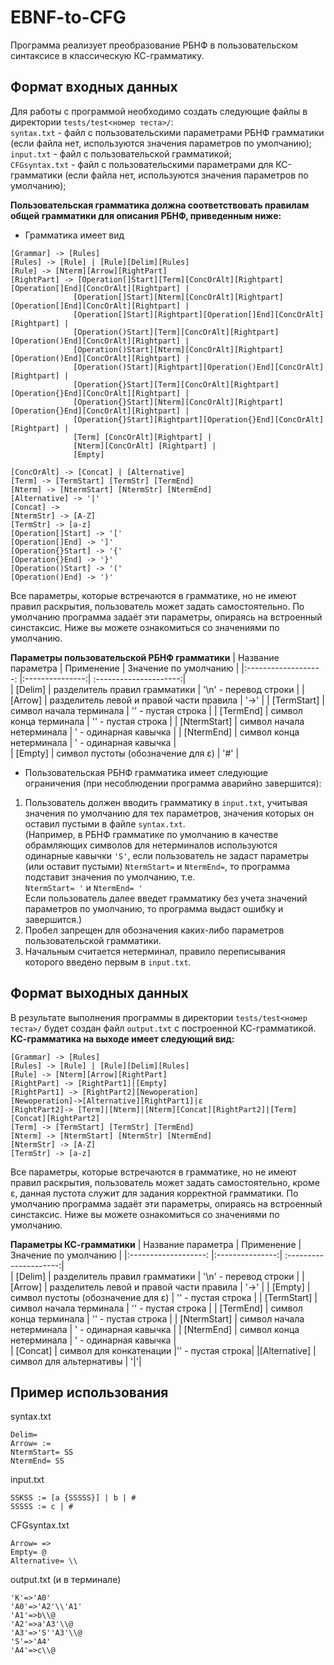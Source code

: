 # EBNF-to-CFG
Программа реализует преобразование РБНФ в пользовательском синтаксисе в классическую КС-грамматику.
## Формат входных данных  
Для работы с программой необходимо создать следующие файлы в директории ```tests/test<номер теста>/```:  
```syntax.txt``` - файл с пользовательскими параметрами РБНФ грамматики (если файла нет, используются значения параметров по умолчанию);  
```input.txt``` - файл с пользовательской грамматикой;  
```CFGsyntax.txt``` - файл с пользовательскими параметрами для КС-грамматики (если файла нет, используются значения параметров по умолчанию);  

**Пользовательская грамматика должна соответствовать правилам общей грамматики для описания РБНФ, приведенным ниже:**
- Грамматика имеет вид
 ```
[Grammar] -> [Rules]
[Rules] -> [Rule] | [Rule][Delim][Rules]
[Rule] -> [Nterm][Arrow][RightPart]  
[RightPart] -> [Operation[]Start][Term][ConcOrAlt][Rightpart][Operation[]End][ConcOrAlt][Rightpart] | 
               [Operation[]Start][Nterm][ConcOrAlt][Rightpart][Operation[]End][ConcOrAlt][Rightpart] |
               [Operation[]Start][Rightpart][Operation[]End][ConcOrAlt][Rightpart] |
               [Operation()Start][Term][ConcOrAlt][Rightpart][Operation()End][ConcOrAlt][Rightpart] |
               [Operation()Start][Nterm][ConcOrAlt][Rightpart][Operation()End][ConcOrAlt][Rightpart] |
               [Operation()Start][Rightpart][Operation()End][ConcOrAlt][Rightpart] |
               [Operation{}Start][Term][ConcOrAlt][Rightpart][Operation{}End][ConcOrAlt][Rightpart] |
               [Operation{}Start][Nterm][ConcOrAlt][Rightpart][Operation{}End][ConcOrAlt][Rightpart] |
               [Operation{}Start][Rightpart][Operation{}End][ConcOrAlt][Rightpart] |
               [Term] [ConcOrAlt][Rightpart] |
               [Nterm][ConcOrAlt] [Rightpart] | 
               [Empty] 

[ConcOrAlt] -> [Concat] | [Alternative]
[Term] -> [TermStart] [TermStr] [TermEnd]  
[Nterm] -> [NtermStart] [NtermStr] [NtermEnd] 
[Alternative] -> '|'  
[Concat] ->  
[NtermStr] -> [A-Z]
[TermStr] -> [a-z]
[Operation[]Start] -> '['  
[Operation[]End] -> ']'  
[Operation{}Start] -> '{'  
[Operation{}End] -> '}'  
[Operation()Start] -> '('  
[Operation()End] -> ')'  
 ```  
Все параметры, которые встречаются в грамматике, но не имеют правил раскрытия, пользователь может задать самостоятельно.
По умолчанию программа задаёт эти параметры, опираясь на встроенный синстаксис. Ниже вы можете ознакомиться со значениями по умолчанию.  

**Параметры пользовательской РБНФ грамматики**
| Название параметра  | Применение      | Значение по умолчанию |
|:-------------------: |:---------------:| :---------------------:|  
| [Delim]  | разделитель правил грамматики  | '\n' - перевод строки |
| [Arrow]  | разделитель левой и правой части правила  | '->' |
| [TermStart] | символ начала терминала  | '' - пустая строка |
| [TermEnd]  | символ конца терминала  | '' - пустая строка |
| [NtermStart]  | символ начала нетерминала  | ' - одинарная кавычка |
| [NtermEnd]  | символ конца нетерминала  | ' - одинарная кавычка |  
| [Empty]  | символ пустоты (обозначение для ε)  | '#' |

- Пользовательская РБНФ грамматика имеет следующие ограничения (при несоблюдении программа аварийно завершится):
1. Пользователь должен вводить грамматику в ```input.txt```, учитывая значения по умолчанию для тех параметров, значения которых он оставил пустыми в файле ```syntax.txt```.  
(Например, в РБНФ грамматике по умолчанию в качестве обрамляющих символов для нетерминалов используются одинарные кавычки ```'S'```, если пользователь не задаст параметры (или оставит пустыми) ```NtermStart=``` и ```NtermEnd=```, то программа подставит значения по умолчанию, т.е.  
```NtermStart= '``` и ```NtermEnd= '```  
Если пользователь далее введет грамматику без учета значений параметров по умолчанию, то программа выдаст ошибку и завершится.)
2. Пробел запрещен для обозначения каких-либо параметров пользовательской грамматики.
3. Начальным считается нетерминал, правило переписывания которого введено первым в ```input.txt```.  
    
## Формат выходных данных 
В результате выполнения программы в директории ```tests/test<номер теста>/``` будет создан файл ```output.txt``` с построенной КС-грамматикой.  
**КС-грамматика на выходе имеет следующий вид:**  
 ```
[Grammar] -> [Rules]
[Rules] -> [Rule] | [Rule][Delim][Rules]
[Rule] -> [Nterm][Arrow][RightPart]  
[RightPart] -> [RightPart1]|[Empty]
[RightPart1] -> [RightPart2][Newoperation]
[Newoperation]->[Alternative][RightPart1]|ε 
[RightPart2]-> [Term]|[Nterm]|[Nterm][Concat][RightPart2]|[Term][Concat][RightPart2]
[Term] -> [TermStart] [TermStr] [TermEnd]  
[Nterm] -> [NtermStart] [NtermStr] [NtermEnd] 
[NtermStr] -> [A-Z]
[TermStr] -> [a-z]
 ``` 
 
Все параметры, которые встречаются в грамматике, но не имеют правил раскрытия, пользователь может задать самостоятельно, кроме ε, данная пустота служит для задания корректной грамматики. 
По умолчанию программа задаёт эти параметры, опираясь на встроенный синстаксис. Ниже вы можете ознакомиться со значениями по умолчанию. 

**Параметры КС-грамматики**
| Название параметра  | Применение      | Значение по умолчанию |
|:-------------------: |:---------------:| :---------------------:|  
| [Delim]  | разделитель правил грамматики  | '\n' - перевод строки |
| [Arrow]  | разделитель левой и правой части правила  | '->' |
| [Empty]  | символ пустоты (обозначение для ε)  | '' - пустая строка |
| [TermStart] | символ начала терминала  | '' - пустая строка |
| [TermEnd]  | символ конца терминала  | '' - пустая строка |
| [NtermStart]  | символ начала нетерминала  | ' - одинарная кавычка |
| [NtermEnd]  | символ конца нетерминала  | ' - одинарная кавычка |  
| [Concat] | символ для конкатенации |'' - пустая строка|
|[Alternative] | символ для альтернативы | '\|'|


## Пример использования
syntax.txt  
```
Delim= 
Arrow= :=
NtermStart= SS
NtermEnd= SS
```

input.txt  
```
SSKSS := [a {SSSSS}] | b | # 
SSSSS := c | #
```

CFGsyntax.txt   
```
Arrow= =>
Empty= @
Alternative= \\
```

output.txt (и в терминале)   
```
'K'=>'A0'
'A0'=>'A2'\\'A1'
'A1'=>b\\@
'A2'=>a'A3'\\@
'A3'=>'S''A3'\\@
'S'=>'A4'
'A4'=>c\\@
```
